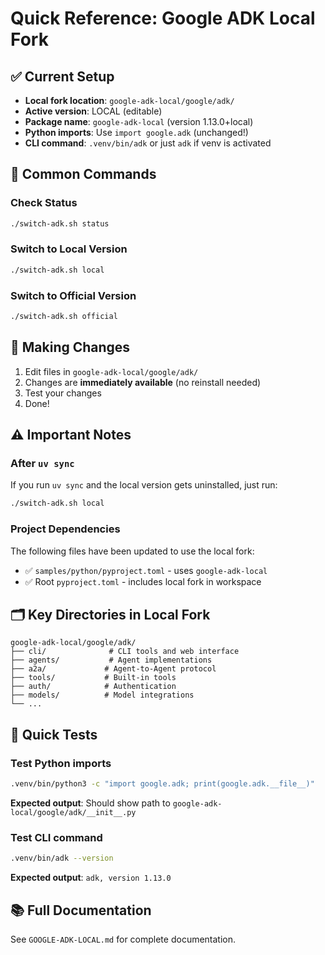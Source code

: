# Quick Reference: Google ADK Local Fork

## ✅ Current Setup
- **Local fork location**: `google-adk-local/google/adk/`
- **Active version**: LOCAL (editable)
- **Package name**: `google-adk-local` (version 1.13.0+local)
- **Python imports**: Use `import google.adk` (unchanged!)
- **CLI command**: `.venv/bin/adk` or just `adk` if venv is activated

## 🔧 Common Commands

### Check Status
```bash
./switch-adk.sh status
```

### Switch to Local Version
```bash
./switch-adk.sh local
```

### Switch to Official Version
```bash
./switch-adk.sh official
```

## 📝 Making Changes

1. Edit files in `google-adk-local/google/adk/`
2. Changes are **immediately available** (no reinstall needed)
3. Test your changes
4. Done!

## ⚠️ Important Notes

### After `uv sync`
If you run `uv sync` and the local version gets uninstalled, just run:
```bash
./switch-adk.sh local
```

### Project Dependencies
The following files have been updated to use the local fork:
- ✅ `samples/python/pyproject.toml` - uses `google-adk-local`
- ✅ Root `pyproject.toml` - includes local fork in workspace

## 🗂️ Key Directories in Local Fork

```
google-adk-local/google/adk/
├── cli/              # CLI tools and web interface
├── agents/           # Agent implementations
├── a2a/             # Agent-to-Agent protocol
├── tools/           # Built-in tools
├── auth/            # Authentication
├── models/          # Model integrations
└── ...
```

## 🧪 Quick Tests

### Test Python imports
```bash
.venv/bin/python3 -c "import google.adk; print(google.adk.__file__)"
```
**Expected output**: Should show path to `google-adk-local/google/adk/__init__.py`

### Test CLI command
```bash
.venv/bin/adk --version
```
**Expected output**: `adk, version 1.13.0`

## 📚 Full Documentation

See `GOOGLE-ADK-LOCAL.md` for complete documentation.

